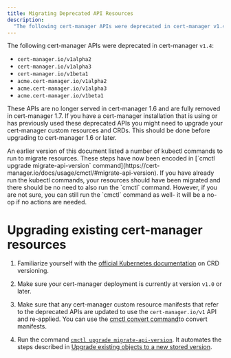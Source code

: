 ```yaml
---
title: Migrating Deprecated API Resources
description:
  "The following cert-manager APIs were deprecated in cert-manager v1.4:"
---
```


The following cert-manager APIs were deprecated in cert-manager `v1.4`:

- `cert-manager.io/v1alpha2`
- `cert-manager.io/v1alpha3`
- `cert-manager.io/v1beta1`
- `acme.cert-manager.io/v1alpha2`
- `acme.cert-manager.io/v1alpha3`
- `acme.cert-manager.io/v1beta1`

These APIs are no longer served in cert-manager 1.6 and are fully removed in
cert-manager 1.7. If you have a cert-manager installation that is using or has
previously used these deprecated APIs you might need to upgrade your
cert-manager custom resources and CRDs. This should be done before upgrading to
cert-manager 1.6 or later.

<div class="warning">
An earlier version of this document
listed a number of kubectl commands to run to migrate resources. These steps
have now been encoded in
[`cmctl upgrade migrate-api-version` command](https://cert-manager.io/docs/usage/cmctl/#migrate-api-version).
If you have already run the kubectl commands, your resources should have been
migrated and there should be no need to also run the `cmctl` command. However,
if you are not sure, you can still run the `cmctl` command as well- it will be a
no-op if no actions are needed.
</div>

# Upgrading existing cert-manager resources

1. Familiarize yourself with the
   [official Kubernetes documentation](https://kubernetes.io/docs/tasks/extend-kubernetes/custom-resources/custom-resource-definition-versioning/#writing-reading-and-updating-versioned-customresourcedefinition-objects)
   on CRD versioning.

2. Make sure your cert-manager deployment is currently at version `v1.0` or
   later.

3. Make sure that any cert-manager custom resource manifests that refer to the
   deprecated APIs are updated to use the `cert-manager.io/v1` API and
   re-applied. You can use the
   [cmctl convert command](https://cert-manager.io/docs/usage/cmctl/#convert)to
   convert manifests.

4. Run the command
   [`cmctl upgrade migrate-api-version`](https://cert-manager.io/docs/usage/cmctl/#migrate-api-version).
   It automates the steps described in
   [Upgrade existing objects to a new stored version](https://kubernetes.io/docs/tasks/extend-kubernetes/custom-resources/custom-resource-definition-versioning/#upgrade-existing-objects-to-a-new-stored-version).
